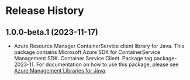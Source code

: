 # Release History

## 1.0.0-beta.1 (2023-11-17)

- Azure Resource Manager ContainerService client library for Java. This package contains Microsoft Azure SDK for ContainerService Management SDK. Container Service Client. Package tag package-2023-11. For documentation on how to use this package, please see [Azure Management Libraries for Java](https://aka.ms/azsdk/java/mgmt).
